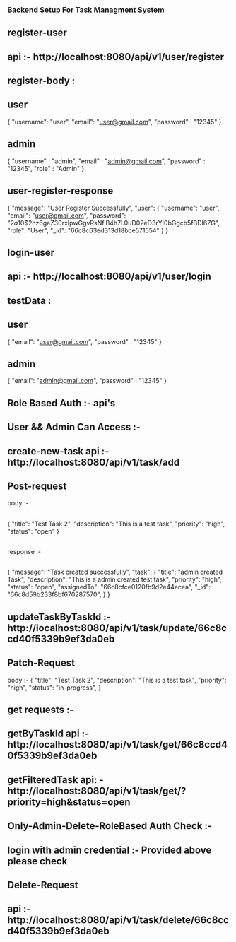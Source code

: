 ### Backend Setup For Task Managment System
## register-user
## api :- http://localhost:8080/api/v1/user/register

## register-body : 
## user
 {
 "username": "user",
 "email": "user@gmail.com",
 "password" : "12345"
  }

## admin  
{ 
  "username" : "admin",
  "email" : "admin@gmail.com",
  "password" : "12345",
  "role" : "Admin"
  }

## user-register-response 
{
  "message": "User Register Successfully",
  "user": {
    "username": "user",
    "email": "user@gmail.com",
    "password": "$2a$10$2hz6geZ30rxIpwGgvRsNf.B4h7I.0uD02eD3rYI0bGgcb5fBDl6ZG",
    "role": "User",
    "_id": "66c8c63ed313d18bce571554"
  }
}
##


## login-user
## api :- http://localhost:8080/api/v1/user/login

## testData :
## user        
 {
 "email": "user@gmail.com",
  "password" : "12345"
 }
##
 ## admin
 {
 "email": "admin@gmail.com",
  "password" : "12345"
 }
 ##


## Role Based Auth :- api's 
## User && Admin Can Access :-

## create-new-task  api :- http://localhost:8080/api/v1/task/add
## Post-request
body :-
##
{ 
 "title": "Test Task 2",
 "description": "This is a test task",
 "priority": "high",
 "status": "open"
}
##
response :-
##
{
  "message": "Task created successfully",
  "task": {
    "title": "admin created Task",
    "description": "This is a admin created test task",
    "priority": "high",
    "status": "open",
    "assignedTo": "66c8cfce0120fb9d2e44ecea",
    "_id": "66c8d59b233f8bf670287570",
  }
}
##

## updateTaskByTaskId :- http://localhost:8080/api/v1/task/update/66c8ccd40f5339b9ef3da0eb
## Patch-Request
  body :- {
     "title": "Test Task 2",
    "description": "This is a test task",
    "priority": "high",
    "status": "in-progress",
  }
## get requests :-
## getByTaskId api :- http://localhost:8080/api/v1/task/get/66c8ccd40f5339b9ef3da0eb
## getFilteredTask api: - http://localhost:8080/api/v1/task/get/?priority=high&status=open


## Only-Admin-Delete-RoleBased Auth Check :-
## login with admin credential :- Provided above please check
## Delete-Request
## api :- http://localhost:8080/api/v1/task/delete/66c8ccd40f5339b9ef3da0eb
